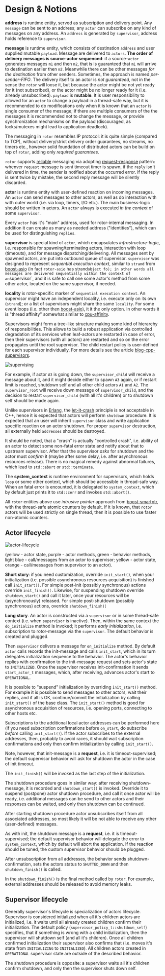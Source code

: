 # Design & Notions

[boost-asio]: https://www.boost.org/doc/libs/release/libs/asio/ "Boost Asio"
[boost-smartptr]: https://www.boost.org/doc/libs/release/libs/smart_ptr/ "Boost Smart Pointers"
[Erlang]: https://en.wikipedia.org/wiki/Erlang_(programming_language)
[reliable]: https://en.wikipedia.org/wiki/Reliability_(computer_networking) "reliable"
[request-response]: https://en.wikipedia.org/wiki/Request%E2%80%93response
[let-it-crash]: http://wiki.c2.com/?LetItCrash
[blog-cpp-supervisors]: https://basiliscos.github.io/blog/2019/08/19/cpp-supervisors/ "Trees of Supervisors in C++"
[cpu-affinity]: https://en.wikipedia.org/wiki/Processor_affinity

**address** is runtime entity, served as subscription and delivery point. Any `message` can
be sent to an address; any `actor` can subscribe on any kind of messages on any address.
An `address` is generated by `supervisor`, address holds reference to `supervisor`.

**message** is runtime entity, which consists of destination `address` and user supplied
mutable `payload`. Message are delivered to `actors`. **The order of delivery messages
is source-actor sequenced**: if a source-`actor` generates messages `m1` and then `m2`, that
is is guaranteed that `m1` will arrive to destination earlier then `m2`. Meanwhile there
can be other messages *for the destination* from other senders. Sometimes, the approach
is named *per-sender-FIFO*. The delivery itself to an actor is *not guaranteed*, not in the
sense the `rotor` will loose it, but because the actor might be not yet ready for it
(not subscribed), or the actor might be no longer ready for it (i.e. already unsubscribed).
`payload` is **mutable**. It is user responsibility to allowed for an `actor` to change
a payload in a thread-safe way, but it is recommended to do modifications only
when it is known that an `actor` is single consumer of the message; if there are multiple
consumers of the the messages it is recommended not to change the message, or provide
synchronization mechanisms on the payload (discouraged, as locks/mutexes might lead to
application deadlock).

The messaging in `rotor` resembles IP protocol: it is quite simple (compared to TCP),
without delivery/strict delivery order guarantees, no streams, no timers etc., however
solid foundation of distributed actors can be build on top of `rotor`, adding only
*required guarantees*.

`rotor` supports [reliable] messaging via adopting [request-response] pattern: whenver
`request` message is sent timeout timer is spawn, if the `reply` isn't delivered in
time, the sender is notified about the occurred error. If the reply is sent twice
by mistake, the second reply message will be silently discarded.

**actor** is runtime entity with user-defined reaction on incoming messages. An `actor`
can send messages to other actors, as well as do interaction with with outer world (i.e.
via loop, timers, I/O etc.). The main business-logic should be written in actors.
An `actor` always is executed *in the context* of some `supervisor`.

Every `actor` has it's "main" address, used for rotor-internal messaging. In addition
it can create as many as needed address ("identities"), which can be used for
distinguishing `replies`.

**supervisor** is special kind of `actor`, which encapsulates *infrastructure-logic*,
i.e. responsible for spawning/terminating actors, interaction with loop (timeouts),
and for message dispatching/delivering. All messages sent by spawned actors, are
put into outbound queue of supervisor. `supervisor` was designed to represent
*sequential execution context*, similar to `strand` from [boost-asio] (in fact `rotor-asio`
has strand` object fo); in other words all messages are delivered sequentially
within the context of an `supervisor`, and it is safe to call one some actor's method
from some other actor, located on the same supervisor, if needed.

**locality** is rotor-specific marker of `sequential execution context`. An supervisor
might have an independent locality, i.e. execute only on its own (`strand`); or a
list of supervisors might share the same `locality`. For some event loops (i.e. other
then [boost-asio]), it it the only option. In other words it is "thread affinity"
somewhat similar to [cpu-affinity].

Supervisors might form a tree-like structure making some kind of hierarchy of responsibilities.
This allows to build a robust application via controlled degradation of its services
when leaf-actors are restarted in case of error, then their supervisors (with all actors)
are restarted and so on the error propagates until the root supervisor. The child restart
policy is user-defined for each supervisor individually. For more details see the
article [blog-cpp-supervisors].

![supervising](supervising.png)

For example, if actor `A3` is going down, the `supervisor_child` will receive a
message about it, and it might decide either to spawn `A3` again, or if restart
limit is reached, shutdown self and all other child actors `A1` and `A2`. The
`supervisor_root` will receive down message of `supervisor_child`, and the
decision to restart `supervisor_child` (with all it's children) or to shutdown self
should be made again.

Unlike supervisors in [Erlang], the [let-it-crash] principle is not acceptable in C++,
hence it is expected that actors will perform `shutdown` procedure. It is expected
that an user will inherit `supervisor` class and write application specific reaction
on an actor shutdown. For proper `supervisor` destruction, all externally held
`addresses` should be destroyed.

It should be noted, that a "crash" is actually "controlled crash", i.e. ability
of an actor to detect some non-fatal error state and notify about that to upstream
supervisor. After that the supervisor *asks* for shutdown and the actor must
*confirm* it (maybe after some delay, i.e. after asynchronous resources release).
There is no magical remedy against abnormal failures, which lead to `std::abort`
or `std::terminate`.

The **system_context** is runtime environment for supervisors, which holds `loop` or
some other context, which should be accessible in thread-safe way. When an fatal
error is encounted, it is delegated to `system_context`, which by default just prints
it to `std::cerr` and invokes `std::abort()`.

All `rotor` entities above use *intrusive pointer* approach from [boost-smartptr], with
the thread-safe atomic counters by default. If it is known, that `rotor` actors
will be used strictly on single thread, then it is possible to use faster non-atomic
counters.

## Actor lifecycle

![actor-lifecycle](actor-lifecycle.png)

(yellow - actor state, purple - actor methods, green - behavior methods,
light blue - call/messages from an actor to supervisor; yellow - actor state,
orange - call/messages from supervisor to an actor).

**Short story**: if you need customization, override `init_start()`, when your
initialization (i.e. possible asynchronous resources acquisition) is finished
call `init_start()`. For simple post-init (possibly synchronous) actions override
`init_finish()`. Likewise, for suspending shutdown override `shutdown_start()`
and call it later, once your resources will be (asynchronously) released. For
simple post-shutdown (possibly synchronous) actions, override `shutdown_finish()`

**Long story**. An actor is constructed via a `supervisor` or in some
thread-safe context (i.e. when `supervisor` is inactive). Then, within the same
context the `do_initialize` method is invoked; it performs *early initialization*,
i.e. subscription to rotor-message via the `supervisor`. The default behavior
is created and plugged.

Then `supervisor` delivers a message for `on_initialize` method. By default `actor`
calls records the init-message and calls `init_start`, which in its turn
delegates initialization sequence to the behavior. The actor's behavior
replies with confirmation to the init-message request and sets actor's state
to `INITIALIZED`. Once the supervisor receives init-confirmation it sends
`start_actor_t` messages, which, after receiving, advances actor's start
to `OPERATIONAL`.

It is possible to "suspend" initialization by overriding `init_start()` method.
For example it is possible to send messages to other actors, wait their replies,
and if all is OK, continue/commit the initialization by calling `init_start()`
of the base class. The `init_start()` method is good for asynchronous acquisition
of resources, i.e. opening ports, connecting to other hosts etc.

Subscriptions to the additional local actor addresses can be performed
here (if you need subscription confirmations before `on_start`, do subscribe
*before* calling `init_start()`). If the actor subscribes to the external
addresses, then, probably to avoid races, it should wait subscription
confirmations and only then confirm initialization by calling `init_start()`.

Note, however, that init-message is a **request**, i.e. it is timeout-supervised;
the default supervisor behavior will ask for shutdown the actor in the
case of init timeout.

The `init_finish()` will be invoked as the last step of the initialization.

The shutdown procedure goes in similar way: after receiving shutdown-message,
it is recorded and `shutdown_start()` is invoked. Override it to suspend
(postpone) actor shutdown procedure, and call it once actor will be ready,
i.e. additional messages can be send to other actors and their responses
can be waited, and only then shutdown can be continued.

After starting shutdown procedure actor unsubscribes itself from all
associated addresses, so most likely it will be not able to receive
any other (user-defined) messages.

As with init, the shutdown message is a **request**, i.e. it is timeout-supervised;
the default supervisor behavior will delegate the error to `system_context`, which
by default will abort the application. If the reaction should be tuned,
the custom supervisor behavior should be plugged.

After unsubscription from all addresses, the behavior sends shutdown-confirmation,
sets the actors status to `SHUTTED_DOWN` and then `shutdown_finish()` is called.

In the `shutdown_finish()` is the final method called by `rotor`. For example,
external addresses should be released to avoid memory leaks.

## Supervisor lifecycle

Generally supervisor's lifecycle is specialization of actors lifecycle. Supervisor
is considered initialized when all it's children actors are initialized, i.e.
it waits until all already created children confirm their initialization.
The default policy (`supervisor_policy_t::shutdown_self`) specifies, that if
something is wrong with a child initialization, then the supervisor will shutdown
self (and all it's children). Once all children confirmed initialization their
supervisor also confirms that (i.e. moves it's state from `INITIALIZING`
to `INITIALIZED`). All children actors created in `OPERATIONAL` supervisor state
are outside of the described behavior.

The shutdown procedure is opposite: a supervisor waits all it's children confirm
shutdown, and only then the supervisor shuts down self.
